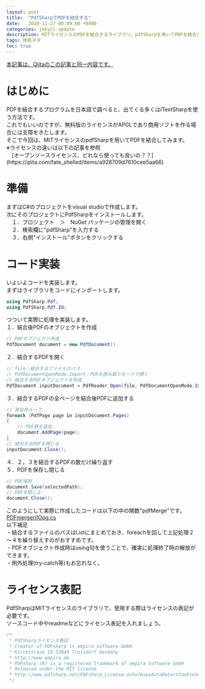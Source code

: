 ```yaml
---
layout: post
title:  "PdfSharpでPDFを結合する"
date:   2020-11-27 00:09:00 +0900
categories: jekyll update
description: MITライセンスのPDFを結合するライブラリ、pdfSharpを用いてPDFを結合してみます。
tags: 技術ネタ
toc: true
---
```

[本記事は、Qiitaのこの記事と同一内容です。](https://qiita.com/hagii-x/items/7e2dc668a446acec560e)

<h1>はじめに</h1>
PDFを結合するプログラムを日本語で調べると、出てくる多くはiTextSharpを使う方法です。<br/>
これでもいいのですが、無料版のライセンスがAPGLであり商用ソフトを作る場合には支障をきたします。<br/>
そこで今回は、MITライセンスのpdfSharpを用いてPDFを結合してみます。<br/>
※ライセンスの違いは以下の記事を参照<br/>
　[オープンソースライセンス、どれなら使っても良いの？？](https://qiita.com/fate_shelled/items/a928709d7610cee5aa66)
<h1>準備</h1>
まずはC#のプロジェクトをvisual studioで作成します。<br/>
次にそのプロジェクトにPdfSharpをインストールします。<br/>
　１．プロジェクト　＞　NuGet パッケージの管理を開く<br/>
　２．検索欄に"pdfSharp"を入力する<br/>
　３．右側"インストール"ボタンをクリックする<br/>

<h1>コード実装</h1>
いよいよコードを実装します。<br/>
まずはライブラリをコードにインポートします。

```C#
using PdfSharp.Pdf;
using PdfSharp.Pdf.IO;
```
つついて実際に処理を実装します。<br/>
１．結合後PDFのオブジェクトを作成

```C#
// PDFオブジェクト作成
PdfDocument document = new PdfDocument()
```
２．結合するPDFを開く

```C#
// file：結合するファイルのパス
// PdfDocumentOpenMode.Import：PDFを読み取りモードで開く
// 結合するPDFオブジェクトを作成
PdfDocument inputDocument = PdfReader.Open(file, PdfDocumentOpenMode.Import)
```
３．結合するPDFの全ページを結合後PDFに追加する

```C#
// 頁全件ループ
foreach (PdfPage page in inputDocument.Pages)
{
    // PDF頁を追加
    document.AddPage(page);
}
// 結合するPDFを閉じる
inputDocument.Close();
```
４．２，３を結合するPDFの数だけ繰り返す<br/>
５．PDFを保存し閉じる

```C#
// PDF保存
document.Save(selectedPath);
// PDFを閉じる
document.Close();
```
このようにして実際に作成したコードは以下の中の関数"pdfMerge"です。<br/>
[PDFmerger/IOpg.cs](https://github.com/HagiAyato/PDFmerger/blob/main/PDFmerger/IOpg.cs)<br/>
以下補足<br/>
・結合するファイルのパスはListにまとめておき、foreachを回して上記処理２～４を繰り替えすのがおすすめです。<br/>
・PDFオブジェクト作成時はusing句を使うことで、確実に処理終了時の解放ができます。<br/>
・例外処理(try-catch等)もお忘れなく。<br/>
<h1>ライセンス表記</h1>
PdfSharpはMITライセンスのライブラリで、使用する際はライセンスの表記が必要です。<br/>
ソースコード中やreadmeなどにライセンス表記を入れましょう。

```C#
/*
 * PdfSharpライセンス表記
 * Creator of PDFsharp is empira Software GmbH
 * Kirchstrase 19 53840 Troisdorf Germany
 * http://www.empira.de
 * PDFsharp (R) is a registered trademark of empira Software GmbH
 * Released under the MIT license
 * http://www.pdfsharp.net/PDFsharp_License.ashx?AspxAutoDetectCookieSupport=1
 */
```
